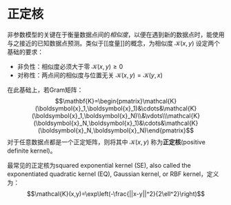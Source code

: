 # 正定核

非参数模型的关键在于衡量数据点间的*相似度*，以便在遇到新的数据点时，能使用与之接近的已知数据点预测。类似于[[度量]]的概念，为相似度 $\mathcal{K}(x,y)$ 设定两个基础的要求：
+ 非负性：相似度必须大于零 $\mathcal{K}(x,y)\geq 0$
+ 对称性：两点间的相似度与位置无关 $\mathcal{K}(x,y)=\mathcal{K}(y,x)$

在此基础上，若Gram矩阵：
$$\mathbf{K}=\begin{pmatrix}\mathcal{K}(\boldsymbol{x}_1,\boldsymbol{x}_1)&\cdots&\mathcal{K}(\boldsymbol{x}_1,\boldsymbol{x}_N)\\&\vdots\\\mathcal{K}(\boldsymbol{x}_N,\boldsymbol{x}_1)&\cdots&\mathcal{K}(\boldsymbol{x}_N,\boldsymbol{x}_N)\end{pmatrix}$$
对于任意数据点都是一个正定矩阵，则将其中 $\mathcal{K}(x,y)$ 称为**正定核**(positive definite kernel)。

最常见的正定核为squared exponential kernel (SE),
also called the exponentiated quadratic kernel (EQ), Gaussian kernel, or RBF kernel，定义为：
$$\mathcal{K}(x,y)=\exp\left(-\frac{||x-y||^2}{2\ell^2}\right)$$

